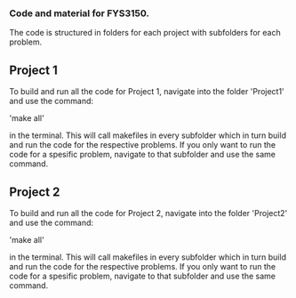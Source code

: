 ### Code and material for FYS3150. 
The code is structured in folders for each project with subfolders for each problem.

## Project 1

To build and run all the code for Project 1, navigate into the folder 'Project1' and use the command:

'make all'

in the terminal. 
This will call makefiles in every subfolder which in turn build and run the code for the respective problems. If you only want to run the code for a spesific problem, navigate to that subfolder and use the same command. 

## Project 2

To build and run all the code for Project 2, navigate into the folder 'Project2' and use the command:

'make all'

in the terminal. 
This will call makefiles in every subfolder which in turn build and run the code for the respective problems. If you only want to run the code for a spesific problem, navigate to that subfolder and use the same command.

